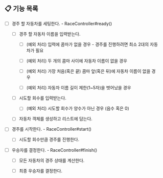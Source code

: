 ## 📋 기능 목록

- [ ] 경주 할 자동차를 세팅한다. - RaceController#ready()

    - [ ] 경주 할 자동차 이름을 입력받는다.

        - [ ] (예외 처리) 입력에 콤마가 없을 경우 - 경주를 진행하려면 최소 2대의 자동차가 필요

        - [ ] (예외 처리) 두 개의 콤마 사이에 자동차 이름이 없을 경우

        - [ ] (예외 처리) 가장 처음(혹은 끝) 콤마 앞(혹은 뒤)에 자동차 이름이 없을 경우

        - [ ] (예외 처리) 자동차 이름 길이 제한(1~5자)을 벗어났을 경우

    - [ ] 시도할 회수를 입력받는다.

        - [ ] (예외 처리) 시도할 회수가 양수가 아닌 경우 (음수 혹은 0)

    - [ ] 자동차 객체를 생성하고 리스트에 담는다.

- [ ] 경주를 시작한다. - RaceController#start()

    - [ ] 시도할 회수만큼 경주를 진행한다.

- [ ] 우승자를 결정한다. - RaceController#finish()

    - [ ] 모든 자동차의 경주 상태를 계산한다.

    - [ ] 최종 우승자를 결정한다.
